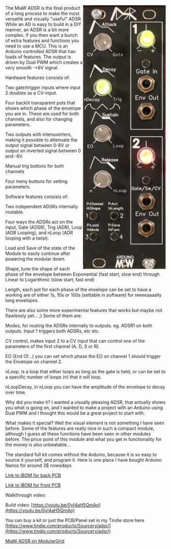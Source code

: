 <img align="right" src="ADSR_FP.jpg">
The MiaW ADSR is the final product of a long process to make the most versatile and visually "useful" ADSR. While an AD is easy to build in a DIY manner, an ADSR is a bit more complex. if you then want a bunch of extra features and functions you need to use a MCU. This is an Arduino controlled ADSR that has loads of features. The output is driven by Dual PWM which creates a very smooth -+8V signal.

Hardware features consists of:

Two gate/trigger inputs where input 2 doubles as a CV-input.

Four backlit transparent pots that shows which phase of the envelope you are in. These are used for both channels, and also for changing parameters.

Two outputs with intenuverters, making it possible to attenuate the output signal between 0-8V or output an inverted signal between 0 and -8V.

Manual trig buttons for both channels

Four meny buttons for setting parameters.

Software features consists of:

Two independent ADSRs internally routable.

Four ways the ADSRs act on the input, Gate (ADSR), Trig (ADR), Loop (ADR Looping), and nLoop (ADR looping with a twist).

Load and Save of the state of the Module to easily continue after powering the modular down.

Shape, tune the shape of each phase of the envelope between Exponential (fast start, slow end) through Linear to Logarithmic (slow start, fast end)

Length, each pot for each phase of the envelope can be set to have a working are of either 1s, 10s or 100s (settable in software) for reeeeaaaally long envelopes.

There are also some more experimental features that works but maybe not flawlessly yet... ;) Some of them are:

Modes, for routing the ADSRs internally to outputs. eg. ADSR1 on both outputs. Input 1 triggers both ADSRs, etc etc.

CV control, makes input 2 to a CV input that can control one of the parameters of the first channel (A, D, S or R).

EO (End Of...) you can set which phase the EO on channel 1 should trigger the Envelope on channel 2.

nLoop, is a loop that either loops as long as the gate is held, or can be set to a specific number of loops (n) that it will loop.

nLoopDecay, in nLoop you can have the amplitude of the envelope to decay over time.

Why did you make it?
I wanted a visually pleasing ADSR, that actually shows you what is going on, and I wanted to make a project with an Arduino using Dual PWM and I thought this would be a great project to start with.

What makes it special?
Well the visual element is not something I have seen before. Some of the features are really nice in such a compact module, although I guess all these functions have been seen in other modules before. The price point of this module and what you get in functionality for the money is also unbeatable...

The standard full kit comes without the Arduino, because it is so easy to source it yourself, and program it. Here is one place I have bought Arduino Nanos for around 3$ nowadays

[Link to iBOM for back PCB](https://htmlpreview.github.io/?https://github.com/SourceryOne/Arduino-ADSR/blob/main/ADSR_Back_PCB_iBOM_v1.html)

[Link to iBOM for front PCB](https://htmlpreview.github.io/?https://github.com/SourceryOne/Arduino-ADSR/blob/ADSR_Front_PCB_iBOM_v1.html)

Walkthrough video: 

Build video: [https://youtu.be/0yI4aH5QmAo](https://youtu.be/0yI4aH5QmAo)

You can buy a kit or just the PCB/Panel set in my Tindie store here [https://www.tindie.com/products/Sourcery/adsr/](https://www.tindie.com/products/Sourcery/adsr/)

[MiaW ADSR on ModularGrid](https://modulargrid.com/e/miaw-adsr)
